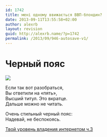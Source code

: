 ```yaml
---
id: 1742
title: мені одному ввижається ВВП-блондин?
date: 2013-09-11T13:55:58+02:00
author: alexrb
layout: revision
guid: http://alexrb.name/?p=1742
permalink: /2013/09/946-autosave-v1/
---
```

# Черный пояс

![](http://alltests.yandex.ru/media/results/bl_he.jpg) 

Если так вот разобраться,  
Вы ответили на «пять»,  
Высший титул. Это вкратце.  
Дальше можно не читать.

Очень стильный черный пояс:  
Надевай, не беспокоясь.

[Твой уровень владения интернетом ч.3](http://alltests.yandex.ru/internet3/)